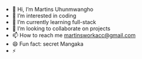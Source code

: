 - 👋 Hi, I’m Martins Uhunmwangho 
- 👀 I’m interested in coding 
- 🌱 I’m currently learning full-stack
- 💞️ I’m looking to collaborate on projects 
- 📫 How to reach me martinsworkacc@gmail.com
- 😄 Fun fact: secret Mangaka
- ⚡ 
<!---
Martins4code/Martins4code is a ✨ special ✨ repository because its `README.md` (this file) appears on your GitHub profile.
You can click the Preview link to take a look at your changes.
--->
